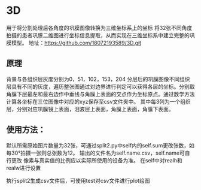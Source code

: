 # 3D
用于将分割处理后各角度的巩膜图像转换为三维坐标系上的坐标
将32张不同角度拍摄的患者巩膜二维图进行坐标信息提取，从而实现在三维坐标系中建立完整的巩膜模型。
地址：https://github.com/18072193589/3D.git
## 原理
背景与各组织层灰度分别为0，51，102，153，204 
分层后的巩膜图像不同组织层具有不同的灰度，遍历整张图通过对边界进行判定可以获得各层的坐标。分别取角膜下层最左和最右边作中垂线与角膜上表面的交点作为坐标原点。通过数学方法计算各坐标在三位图像中对应的xyz保存至csv文件夹中。
其中每3列为一个组织层，分别对应巩膜镜上表面，泪液层上表面，角膜上表面，角膜下表面。

## 使用方法：
默认所需原始图片数量为32张，可通过split2.py中self内的self.sum更改张数，如每30°拍摄一张则总张数为12。
输出的文件名为self.name.csv，self.name可自行更改
像素与真实值的比例应以实际所使用的设备为准。
在self中对realh和realw进行设置

执行split2生成csv文件后，可使用test对csv文件进行plot绘图
